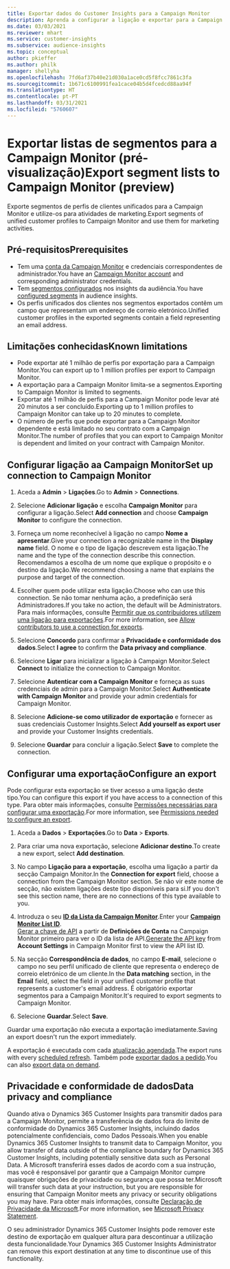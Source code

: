 ```yaml
---
title: Exportar dados do Customer Insights para a Campaign Monitor
description: Aprenda a configurar a ligação e exportar para a Campaign Monitor.
ms.date: 03/03/2021
ms.reviewer: mhart
ms.service: customer-insights
ms.subservice: audience-insights
ms.topic: conceptual
author: pkieffer
ms.author: philk
manager: shellyha
ms.openlocfilehash: 7fd6af37b40e21d030a1ace0cd5f8fcc7861c3fa
ms.sourcegitcommit: 1b671c6100991fea1cace04b5d4fcedcd88aa94f
ms.translationtype: HT
ms.contentlocale: pt-PT
ms.lasthandoff: 03/31/2021
ms.locfileid: "5760607"
---
```

# <a name="export-segment-lists-to-campaign-monitor-preview"></a><span data-ttu-id="f9b04-103">Exportar listas de segmentos para a Campaign Monitor (pré-visualização)</span><span class="sxs-lookup"><span data-stu-id="f9b04-103">Export segment lists to Campaign Monitor (preview)</span></span>

<span data-ttu-id="f9b04-104">Exporte segmentos de perfis de clientes unificados para a Campaign Monitor e utilize-os para atividades de marketing.</span><span class="sxs-lookup"><span data-stu-id="f9b04-104">Export segments of unified customer profiles to Campaign Monitor and use them for marketing activities.</span></span>

## <a name="prerequisites"></a><span data-ttu-id="f9b04-105">Pré-requisitos</span><span class="sxs-lookup"><span data-stu-id="f9b04-105">Prerequisites</span></span>

-   <span data-ttu-id="f9b04-106">Tem uma [conta da Campaign Monitor](https://www.campaignmonitor.com/) e credenciais correspondentes de administrador.</span><span class="sxs-lookup"><span data-stu-id="f9b04-106">You have an [Campaign Monitor account](https://www.campaignmonitor.com/) and corresponding administrator credentials.</span></span>
-   <span data-ttu-id="f9b04-107">Tem [segmentos configurados](segments.md) nos insights da audiência.</span><span class="sxs-lookup"><span data-stu-id="f9b04-107">You have [configured segments](segments.md) in audience insights.</span></span>
-   <span data-ttu-id="f9b04-108">Os perfis unificados dos clientes nos segmentos exportados contêm um campo que representam um endereço de correio eletrónico.</span><span class="sxs-lookup"><span data-stu-id="f9b04-108">Unified customer profiles in the exported segments contain a field representing an email address.</span></span>

## <a name="known-limitations"></a><span data-ttu-id="f9b04-109">Limitações conhecidas</span><span class="sxs-lookup"><span data-stu-id="f9b04-109">Known limitations</span></span>

- <span data-ttu-id="f9b04-110">Pode exportar até 1 milhão de perfis por exportação para a Campaign Monitor.</span><span class="sxs-lookup"><span data-stu-id="f9b04-110">You can export up to 1 million profiles per export to Campaign Monitor.</span></span>
- <span data-ttu-id="f9b04-111">A exportação para a Campaign Monitor limita-se a segmentos.</span><span class="sxs-lookup"><span data-stu-id="f9b04-111">Exporting to Campaign Monitor is limited to segments.</span></span>
- <span data-ttu-id="f9b04-112">Exportar até 1 milhão de perfis para a Campaign Monitor pode levar até 20 minutos a ser concluído.</span><span class="sxs-lookup"><span data-stu-id="f9b04-112">Exporting up to 1 million profiles to Campaign Monitor can take up to 20 minutes to complete.</span></span> 
- <span data-ttu-id="f9b04-113">O número de perfis que pode exportar para a Campaign Monitor dependente e está limitado no seu contrato com a Campaign Monitor.</span><span class="sxs-lookup"><span data-stu-id="f9b04-113">The number of profiles that you can export to Campaign Monitor is dependent and limited on your contract with Campaign Monitor.</span></span>

## <a name="set-up-connection-to-campaign-monitor"></a><span data-ttu-id="f9b04-114">Configurar ligação aa Campaign Monitor</span><span class="sxs-lookup"><span data-stu-id="f9b04-114">Set up connection to Campaign Monitor</span></span>

1. <span data-ttu-id="f9b04-115">Aceda a **Admin** > **Ligações**.</span><span class="sxs-lookup"><span data-stu-id="f9b04-115">Go to **Admin** > **Connections**.</span></span>

1. <span data-ttu-id="f9b04-116">Selecione **Adicionar ligação** e escolha **Campaign Monitor** para configurar a ligação.</span><span class="sxs-lookup"><span data-stu-id="f9b04-116">Select **Add connection** and choose **Campaign Monitor** to configure the connection.</span></span>

1. <span data-ttu-id="f9b04-117">Forneça um nome reconhecível à ligação no campo **Nome a apresentar**.</span><span class="sxs-lookup"><span data-stu-id="f9b04-117">Give your connection a recognizable name in the **Display name** field.</span></span> <span data-ttu-id="f9b04-118">O nome e o tipo de ligação descrevem esta ligação.</span><span class="sxs-lookup"><span data-stu-id="f9b04-118">The name and the type of the connection describe this connection.</span></span> <span data-ttu-id="f9b04-119">Recomendamos a escolha de um nome que explique o propósito e o destino da ligação.</span><span class="sxs-lookup"><span data-stu-id="f9b04-119">We recommend choosing a name that explains the purpose and target of the connection.</span></span>

1. <span data-ttu-id="f9b04-120">Escolher quem pode utilizar esta ligação.</span><span class="sxs-lookup"><span data-stu-id="f9b04-120">Choose who can use this connection.</span></span> <span data-ttu-id="f9b04-121">Se não tomar nenhuma ação, a predefinição será Administradores.</span><span class="sxs-lookup"><span data-stu-id="f9b04-121">If you take no action, the default will be Administrators.</span></span> <span data-ttu-id="f9b04-122">Para mais informações, consulte [Permitir que os contribuidores utilizem uma ligação para exportações](connections.md#allow-contributors-to-use-a-connection-for-exports).</span><span class="sxs-lookup"><span data-stu-id="f9b04-122">For more information, see [Allow contributors to use a connection for exports](connections.md#allow-contributors-to-use-a-connection-for-exports).</span></span>

1. <span data-ttu-id="f9b04-123">Selecione **Concordo** para confirmar a **Privacidade e conformidade dos dados**.</span><span class="sxs-lookup"><span data-stu-id="f9b04-123">Select **I agree** to confirm the **Data privacy and compliance**.</span></span>

1. <span data-ttu-id="f9b04-124">Selecione **Ligar** para inicializar a ligação à Campaign Monitor.</span><span class="sxs-lookup"><span data-stu-id="f9b04-124">Select **Connect** to initialize the connection to Campaign Monitor.</span></span>

1. <span data-ttu-id="f9b04-125">Selecione **Autenticar com a Campaign Monitor** e forneça as suas credenciais de admin para a Campaign Monitor.</span><span class="sxs-lookup"><span data-stu-id="f9b04-125">Select **Authenticate with Campaign Monitor** and provide your admin credentials for Campaign Monitor.</span></span>

1. <span data-ttu-id="f9b04-126">Selecione **Adicione-se como utilizador de exportação** e fornecer as suas credenciais Customer Insights.</span><span class="sxs-lookup"><span data-stu-id="f9b04-126">Select **Add yourself as export user** and provide your Customer Insights credentials.</span></span>

1. <span data-ttu-id="f9b04-127">Selecione **Guardar** para concluir a ligação.</span><span class="sxs-lookup"><span data-stu-id="f9b04-127">Select **Save** to complete the connection.</span></span>

## <a name="configure-an-export"></a><span data-ttu-id="f9b04-128">Configurar uma exportação</span><span class="sxs-lookup"><span data-stu-id="f9b04-128">Configure an export</span></span>

<span data-ttu-id="f9b04-129">Pode configurar esta exportação se tiver acesso a uma ligação deste tipo.</span><span class="sxs-lookup"><span data-stu-id="f9b04-129">You can configure this export if you have access to a connection of this type.</span></span> <span data-ttu-id="f9b04-130">Para obter mais informações, consulte [Permissões necessárias para configurar uma exportação](export-destinations.md#set-up-a-new-export).</span><span class="sxs-lookup"><span data-stu-id="f9b04-130">For more information, see [Permissions needed to configure an export](export-destinations.md#set-up-a-new-export).</span></span>

1. <span data-ttu-id="f9b04-131">Aceda a **Dados** > **Exportações**.</span><span class="sxs-lookup"><span data-stu-id="f9b04-131">Go to **Data** > **Exports**.</span></span>

1. <span data-ttu-id="f9b04-132">Para criar uma nova exportação, selecione **Adicionar destino**.</span><span class="sxs-lookup"><span data-stu-id="f9b04-132">To create a new export, select **Add destination**.</span></span>

1. <span data-ttu-id="f9b04-133">No campo **Ligação para a exportação**, escolha uma ligação a partir da secção Campaign Monitor.</span><span class="sxs-lookup"><span data-stu-id="f9b04-133">In the **Connection for export** field, choose a connection from the Campaign Monitor section.</span></span> <span data-ttu-id="f9b04-134">Se não vir este nome de secção, não existem ligações deste tipo disponíveis para si.</span><span class="sxs-lookup"><span data-stu-id="f9b04-134">If you don't see this section name, there are no connections of this type available to you.</span></span>

1. <span data-ttu-id="f9b04-135">Introduza o seu [**ID da Lista da Campaign Monitor**](https://www.campaignmonitor.com/api/getting-started/#your-list-id).</span><span class="sxs-lookup"><span data-stu-id="f9b04-135">Enter your [**Campaign Monitor List ID**](https://www.campaignmonitor.com/api/getting-started/#your-list-id).</span></span>    
   <span data-ttu-id="f9b04-136">[Gerar a chave de API](https://www.campaignmonitor.com/api/getting-started/) a partir de **Definições de Conta** na Campaign Monitor primeiro para ver o ID da lista de API.</span><span class="sxs-lookup"><span data-stu-id="f9b04-136">[Generate the API key](https://www.campaignmonitor.com/api/getting-started/) from **Account Settings** in Campaign Monitor first to view the API list ID.</span></span>  

3. <span data-ttu-id="f9b04-137">Na secção **Correspondência de dados**, no campo **E-mail**, selecione o campo no seu perfil unificado de cliente que representa o endereço de correio eletrónico de um cliente.</span><span class="sxs-lookup"><span data-stu-id="f9b04-137">In the **Data matching** section, in the **Email** field, select the field in your unified customer profile that represents a customer's email address.</span></span> <span data-ttu-id="f9b04-138">É obrigatório exportar segmentos para a Campaign Monitor.</span><span class="sxs-lookup"><span data-stu-id="f9b04-138">It's required to export segments to Campaign Monitor.</span></span>

1. <span data-ttu-id="f9b04-139">Selecione **Guardar**.</span><span class="sxs-lookup"><span data-stu-id="f9b04-139">Select **Save**.</span></span>

<span data-ttu-id="f9b04-140">Guardar uma exportação não executa a exportação imediatamente.</span><span class="sxs-lookup"><span data-stu-id="f9b04-140">Saving an export doesn't run the export immediately.</span></span>

<span data-ttu-id="f9b04-141">A exportação é executada com cada [atualização agendada](system.md#schedule-tab).</span><span class="sxs-lookup"><span data-stu-id="f9b04-141">The export runs with every [scheduled refresh](system.md#schedule-tab).</span></span> <span data-ttu-id="f9b04-142">Também pode [exportar dados a pedido](export-destinations.md#run-exports-on-demand).</span><span class="sxs-lookup"><span data-stu-id="f9b04-142">You can also [export data on demand](export-destinations.md#run-exports-on-demand).</span></span> 


## <a name="data-privacy-and-compliance"></a><span data-ttu-id="f9b04-143">Privacidade e conformidade de dados</span><span class="sxs-lookup"><span data-stu-id="f9b04-143">Data privacy and compliance</span></span>

<span data-ttu-id="f9b04-144">Quando ativa o Dynamics 365 Customer Insights para transmitir dados para a Campaign Monitor, permite a transferência de dados fora do limite de conformidade do Dynamics 365 Customer Insights, incluindo dados potencialmente confidenciais, como Dados Pessoais.</span><span class="sxs-lookup"><span data-stu-id="f9b04-144">When you enable Dynamics 365 Customer Insights to transmit data to Campaign Monitor, you allow transfer of data outside of the compliance boundary for Dynamics 365 Customer Insights, including potentially sensitive data such as Personal Data.</span></span> <span data-ttu-id="f9b04-145">A Microsoft transferirá esses dados de acordo com a sua instrução, mas você é responsável por garantir que a Campaign Monitor cumpre quaisquer obrigações de privacidade ou segurança que possa ter.</span><span class="sxs-lookup"><span data-stu-id="f9b04-145">Microsoft will transfer such data at your instruction, but you are responsible for ensuring that Campaign Monitor meets any privacy or security obligations you may have.</span></span> <span data-ttu-id="f9b04-146">Para obter mais informações, consulte [Declaração de Privacidade da Microsoft](https://go.microsoft.com/fwlink/?linkid=396732).</span><span class="sxs-lookup"><span data-stu-id="f9b04-146">For more information, see [Microsoft Privacy Statement](https://go.microsoft.com/fwlink/?linkid=396732).</span></span>

<span data-ttu-id="f9b04-147">O seu administrador Dynamics 365 Customer Insights pode remover este destino de exportação em qualquer altura para descontinuar a utilização desta funcionalidade.</span><span class="sxs-lookup"><span data-stu-id="f9b04-147">Your Dynamics 365 Customer Insights Administrator can remove this export destination at any time to discontinue use of this functionality.</span></span>
